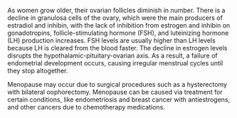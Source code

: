 As women grow older, their ovarian follicles diminish in number. There is a decline in granulosa cells of the ovary, which were the main producers of estradiol and inhibin, with the lack of inhibition from estrogen and inhibin on gonadotropins, follicle-stimulating hormone (FSH), and luteinizing hormone (LH) production increases. FSH levels are usually higher than LH levels because LH is cleared from the blood faster. The decline in estrogen levels disrupts the hypothalamic-pituitary-ovarian axis. As a result, a failure of endometrial development occurs, causing irregular menstrual cycles until they stop altogether.

Menopause may occur due to surgical procedures such as a hysterectomy with bilateral oophorectomy. Menopause can be caused via treatment for certain conditions, like endometriosis and breast cancer with antiestrogens, and other cancers due to chemotherapy medications.